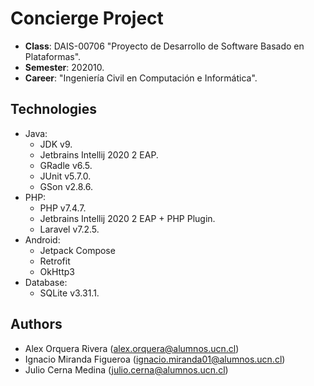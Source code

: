 # Concierge Project
- **Class**: DAIS-00706 "Proyecto de Desarrollo de Software Basado en Plataformas".
- **Semester**: 202010.
- **Career**: "Ingeniería Civil en Computación e Informática".
## Technologies
- Java:
  - JDK v9.
  - Jetbrains Intellij 2020 2 EAP.
  - GRadle v6.5.
  - JUnit v5.7.0.
  - GSon v2.8.6.
- PHP:
  - PHP v7.4.7.
  - Jetbrains Intellij 2020 2 EAP + PHP Plugin.
  - Laravel v7.2.5.
- Android:
  - Jetpack Compose
  - Retrofit
  - OkHttp3
- Database:
  - SQLite v3.31.1.
## Authors
- Alex Orquera Rivera (alex.orquera@alumnos.ucn.cl)
- Ignacio Miranda Figueroa (ignacio.miranda01@alumnos.ucn.cl)
- Julio Cerna Medina (julio.cerna@alumnos.ucn.cl)
